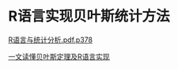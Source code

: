 
# R语言实现贝叶斯统计方法



[R语言与统计分析.pdf.p378](file:///Users/ethan/Documents/CoreFiles/ReadingsFile/数据科学/R/R语言与统计分析.pdf)


[一文读懂贝叶斯定理及R语言实现](https://zhuanlan.zhihu.com/p/412119021)